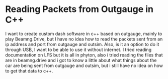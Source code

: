 
# Reading Packets from Outgauge in C++

I want to create custom dash software in c++ based on outgauge, mainly to play Beamng.Drive, but I have no idea how to read the packets sent from an ip address and port from outgauge and outsim. Also, is it an option to do it through USB, I want to be able to use it without internet.
I tried reading documentation on LFS but it is all in phyton, also i tried reading the files that are in beamng.drive and i got to know a little about what things about the car are being sent from outgauge and outsim, but i still have no idea on how to get that data to c++.

        